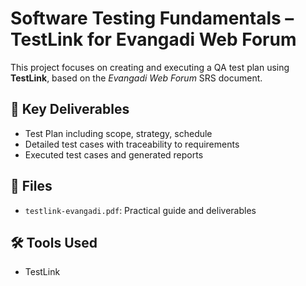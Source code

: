 # Software Testing Fundamentals – TestLink for Evangadi Web Forum

This project focuses on creating and executing a QA test plan using **TestLink**, based on the *Evangadi Web Forum* SRS document.

## 📌 Key Deliverables
- Test Plan including scope, strategy, schedule
- Detailed test cases with traceability to requirements
- Executed test cases and generated reports

## 📄 Files
- `testlink-evangadi.pdf`: Practical guide and deliverables

## 🛠️ Tools Used
- TestLink
